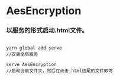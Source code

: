 # AesEncryption

### 以服务的形式启动.html文件。

```

yarn global add serve
//安装全局服务

serve AesEncryption
//启动当前文件夹，然后在点击.html结尾的文件即可

```
